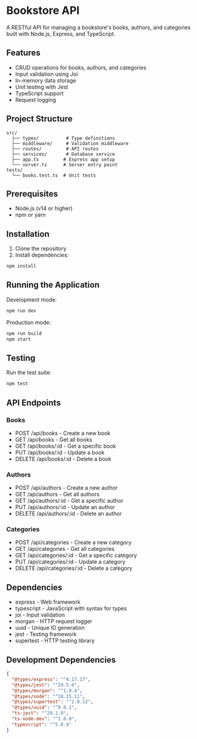 # Bookstore API

A RESTful API for managing a bookstore's books, authors, and categories built with Node.js, Express, and TypeScript.

## Features

- CRUD operations for books, authors, and categories
- Input validation using Joi
- In-memory data storage
- Unit testing with Jest
- TypeScript support
- Request logging

## Project Structure

```
src/
  ├── types/          # Type definitions
  ├── middleware/     # Validation middleware
  ├── routes/         # API routes
  ├── services/       # Database service
  ├── app.ts         # Express app setup
  └── server.ts      # Server entry point
tests/
  └── books.test.ts  # Unit tests
```

## Prerequisites

- Node.js (v14 or higher)
- npm or yarn

## Installation

1. Clone the repository
2. Install dependencies:

```bash
npm install
```

## Running the Application

Development mode:

```bash
npm run dev
```

Production mode:

```bash
npm run build
npm start
```

## Testing

Run the test suite:

```bash
npm test
```

## API Endpoints

### Books

- POST /api/books - Create a new book
- GET /api/books - Get all books
- GET /api/books/:id - Get a specific book
- PUT /api/books/:id - Update a book
- DELETE /api/books/:id - Delete a book

### Authors

- POST /api/authors - Create a new author
- GET /api/authors - Get all authors
- GET /api/authors/:id - Get a specific author
- PUT /api/authors/:id - Update an author
- DELETE /api/authors/:id - Delete an author

### Categories

- POST /api/categories - Create a new category
- GET /api/categories - Get all categories
- GET /api/categories/:id - Get a specific category
- PUT /api/categories/:id - Update a category
- DELETE /api/categories/:id - Delete a category

## Dependencies

- express - Web framework
- typescript - JavaScript with syntax for types
- joi - Input validation
- morgan - HTTP request logger
- uuid - Unique ID generation
- jest - Testing framework
- supertest - HTTP testing library

## Development Dependencies

```json
{
  "@types/express": "^4.17.17",
  "@types/jest": "^29.5.0",
  "@types/morgan": "^1.9.4",
  "@types/node": "^18.15.11",
  "@types/supertest": "^2.0.12",
  "@types/uuid": "^9.0.1",
  "ts-jest": "^29.1.0",
  "ts-node-dev": "^2.0.0",
  "typescript": "^5.0.4"
}
```
